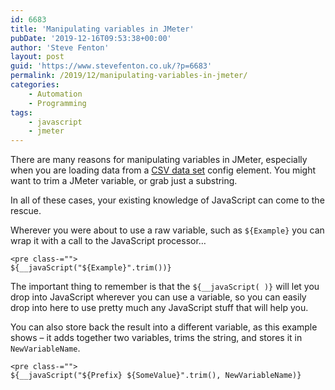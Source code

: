 ```yaml
---
id: 6683
title: 'Manipulating variables in JMeter'
pubDate: '2019-12-16T09:53:38+00:00'
author: 'Steve Fenton'
layout: post
guid: 'https://www.stevefenton.co.uk/?p=6683'
permalink: /2019/12/manipulating-variables-in-jmeter/
categories:
    - Automation
    - Programming
tags:
    - javascript
    - jmeter
---
```


There are many reasons for manipulating variables in JMeter, especially when you are loading data from a [CSV data set](https://www.stevefenton.co.uk/2014/03/really-useful-jmeter-csv-data-set-config/) config element. You might want to trim a JMeter variable, or grab just a substring.

In all of these cases, your existing knowledge of JavaScript can come to the rescue.

Wherever you were about to use a raw variable, such as `${Example}` you can wrap it with a call to the JavaScript processor…

```
<pre class-="">
${__javaScript("${Example}".trim())}
```

The important thing to remember is that the `${__javaScript( )}` will let you drop into JavaScript wherever you can use a variable, so you can easily drop into here to use pretty much any JavaScript stuff that will help you.

You can also store back the result into a different variable, as this example shows – it adds together two variables, trims the string, and stores it in `NewVariableName`.

```
<pre class-="">
${__javaScript("${Prefix} ${SomeValue}".trim(), NewVariableName)}
```